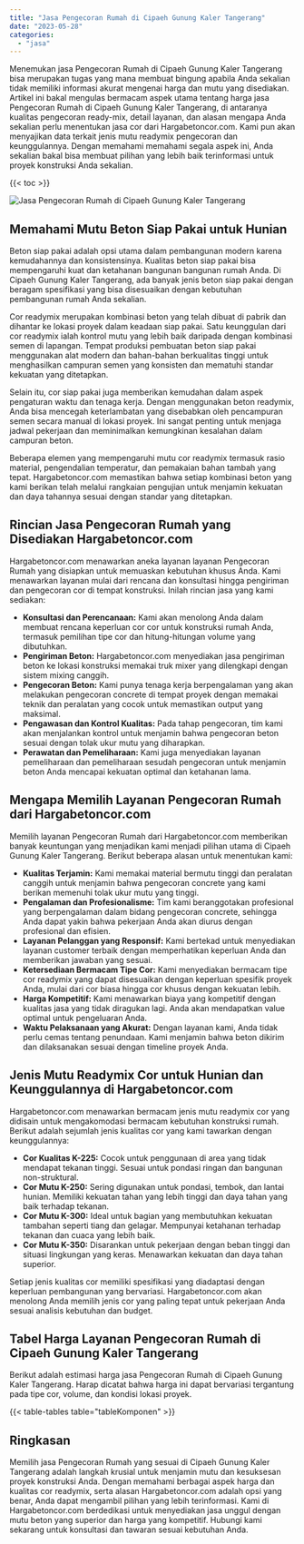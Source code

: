 ```yaml
---
title: "Jasa Pengecoran Rumah di Cipaeh Gunung Kaler Tangerang"
date: "2023-05-28"
categories: 
  - "jasa"
---
```



Menemukan jasa Pengecoran Rumah di Cipaeh Gunung Kaler Tangerang bisa merupakan tugas yang mana membuat bingung apabila Anda sekalian tidak memiliki informasi akurat mengenai harga dan mutu yang disediakan. Artikel ini bakal mengulas bermacam aspek utama tentang harga jasa Pengecoran Rumah di Cipaeh Gunung Kaler Tangerang, di antaranya kualitas pengecoran ready-mix, detail layanan, dan alasan mengapa Anda sekalian perlu menentukan jasa cor dari Hargabetoncor.com. Kami pun akan menyajikan data terkait jenis mutu readymix pengecoran dan keunggulannya. Dengan memahami memahami segala aspek ini, Anda sekalian bakal bisa membuat pilihan yang lebih baik terinformasi untuk proyek konstruksi Anda sekalian.

{{< toc >}}

![Jasa Pengecoran Rumah di Cipaeh Gunung Kaler Tangerang](https://hargareadymixid.github.io/hbc/readymix-hbc%20(9).png)

## Memahami Mutu Beton Siap Pakai untuk Hunian

Beton siap pakai adalah opsi utama dalam pembangunan modern karena kemudahannya dan konsistensinya. Kualitas beton siap pakai bisa mempengaruhi kuat dan ketahanan bangunan bangunan rumah Anda. Di Cipaeh Gunung Kaler Tangerang, ada banyak jenis beton siap pakai dengan beragam spesifikasi yang bisa disesuaikan dengan kebutuhan pembangunan rumah Anda sekalian.

Cor readymix merupakan kombinasi beton yang telah dibuat di pabrik dan dihantar ke lokasi proyek dalam keadaan siap pakai. Satu keunggulan dari cor readymix ialah kontrol mutu yang lebih baik daripada dengan kombinasi semen di lapangan. Tempat produksi pembuatan beton siap pakai menggunakan alat modern dan bahan-bahan berkualitas tinggi untuk menghasilkan campuran semen yang konsisten dan mematuhi standar kekuatan yang ditetapkan.

Selain itu, cor siap pakai juga memberikan kemudahan dalam aspek pengaturan waktu dan tenaga kerja. Dengan menggunakan beton readymix, Anda bisa mencegah keterlambatan yang disebabkan oleh pencampuran semen secara manual di lokasi proyek. Ini sangat penting untuk menjaga jadwal pekerjaan dan meminimalkan kemungkinan kesalahan dalam campuran beton.

Beberapa elemen yang mempengaruhi mutu cor readymix termasuk rasio material, pengendalian temperatur, dan pemakaian bahan tambah yang tepat. Hargabetoncor.com memastikan bahwa setiap kombinasi beton yang kami berikan telah melalui rangkaian pengujian untuk menjamin kekuatan dan daya tahannya sesuai dengan standar yang ditetapkan.

## Rincian Jasa Pengecoran Rumah yang Disediakan Hargabetoncor.com

Hargabetoncor.com menawarkan aneka layanan layanan Pengecoran Rumah yang disiapkan untuk memuaskan kebutuhan khusus Anda. Kami menawarkan layanan mulai dari rencana dan konsultasi hingga pengiriman dan pengecoran cor di tempat konstruksi. Inilah rincian jasa yang kami sediakan:

- **Konsultasi dan Perencanaan:** Kami akan menolong Anda dalam membuat rencana keperluan cor cor untuk konstruksi rumah Anda, termasuk pemilihan tipe cor dan hitung-hitungan volume yang dibutuhkan.
- **Pengiriman Beton:** Hargabetoncor.com menyediakan jasa pengiriman beton ke lokasi konstruksi memakai truk mixer yang dilengkapi dengan sistem mixing canggih.
- **Pengecoran Beton:** Kami punya tenaga kerja berpengalaman yang akan melakukan pengecoran concrete di tempat proyek dengan memakai teknik dan peralatan yang cocok untuk memastikan output yang maksimal.
- **Pengawasan dan Kontrol Kualitas:** Pada tahap pengecoran, tim kami akan menjalankan kontrol untuk menjamin bahwa pengecoran beton sesuai dengan tolak ukur mutu yang diharapkan.
- **Perawatan dan Pemeliharaan:** Kami juga menyediakan layanan pemeliharaan dan pemeliharaan sesudah pengecoran untuk menjamin beton Anda mencapai kekuatan optimal dan ketahanan lama.

## Mengapa Memilih Layanan Pengecoran Rumah dari Hargabetoncor.com

Memilih layanan Pengecoran Rumah dari Hargabetoncor.com memberikan banyak keuntungan yang menjadikan kami menjadi pilihan utama di Cipaeh Gunung Kaler Tangerang. Berikut beberapa alasan untuk menentukan kami:

- **Kualitas Terjamin:** Kami memakai material bermutu tinggi dan peralatan canggih untuk menjamin bahwa pengecoran concrete yang kami berikan memenuhi tolak ukur mutu yang tinggi.
- **Pengalaman dan Profesionalisme:** Tim kami beranggotakan profesional yang berpengalaman dalam bidang pengecoran concrete, sehingga Anda dapat yakin bahwa pekerjaan Anda akan diurus dengan profesional dan efisien.
- **Layanan Pelanggan yang Responsif:** Kami bertekad untuk menyediakan layanan customer terbaik dengan memperhatikan keperluan Anda dan memberikan jawaban yang sesuai.
- **Ketersediaan Bermacam Tipe Cor:** Kami menyediakan bermacam tipe cor readymix yang dapat disesuaikan dengan keperluan spesifik proyek Anda, mulai dari cor biasa hingga cor khusus dengan kekuatan lebih.
- **Harga Kompetitif:** Kami menawarkan biaya yang kompetitif dengan kualitas jasa yang tidak diragukan lagi. Anda akan mendapatkan value optimal untuk pengeluaran Anda.
- **Waktu Pelaksanaan yang Akurat:** Dengan layanan kami, Anda tidak perlu cemas tentang penundaan. Kami menjamin bahwa beton dikirim dan dilaksanakan sesuai dengan timeline proyek Anda.

## Jenis Mutu Readymix Cor untuk Hunian dan Keunggulannya di Hargabetoncor.com

Hargabetoncor.com menawarkan bermacam jenis mutu readymix cor yang didisain untuk mengakomodasi bermacam kebutuhan konstruksi rumah. Berikut adalah sejumlah jenis kualitas cor yang kami tawarkan dengan keunggulannya:

- **Cor Kualitas K-225:** Cocok untuk penggunaan di area yang tidak mendapat tekanan tinggi. Sesuai untuk pondasi ringan dan bangunan non-struktural.
- **Cor Mutu K-250:** Sering digunakan untuk pondasi, tembok, dan lantai hunian. Memiliki kekuatan tahan yang lebih tinggi dan daya tahan yang baik terhadap tekanan.
- **Cor Mutu K-300:** Ideal untuk bagian yang membutuhkan kekuatan tambahan seperti tiang dan gelagar. Mempunyai ketahanan terhadap tekanan dan cuaca yang lebih baik.
- **Cor Mutu K-350:** Disarankan untuk pekerjaan dengan beban tinggi dan situasi lingkungan yang keras. Menawarkan kekuatan dan daya tahan superior.

Setiap jenis kualitas cor memiliki spesifikasi yang diadaptasi dengan keperluan pembangunan yang bervariasi. Hargabetoncor.com akan menolong Anda memilih jenis cor yang paling tepat untuk pekerjaan Anda sesuai analisis kebutuhan dan budget.

## Tabel Harga Layanan Pengecoran Rumah di Cipaeh Gunung Kaler Tangerang

Berikut adalah estimasi harga jasa Pengecoran Rumah di Cipaeh Gunung Kaler Tangerang. Harap dicatat bahwa harga ini dapat bervariasi tergantung pada tipe cor, volume, dan kondisi lokasi proyek.

{{< table-tables table="tableKomponen" >}}

## Ringkasan

Memilih jasa Pengecoran Rumah yang sesuai di Cipaeh Gunung Kaler Tangerang adalah langkah krusial untuk menjamin mutu dan kesuksesan proyek konstruksi Anda. Dengan memahami berbagai aspek harga dan kualitas cor readymix, serta alasan Hargabetoncor.com adalah opsi yang benar, Anda dapat mengambil pilihan yang lebih terinformasi. Kami di Hargabetoncor.com berdedikasi untuk menyediakan jasa unggul dengan mutu beton yang superior dan harga yang kompetitif. Hubungi kami sekarang untuk konsultasi dan tawaran sesuai kebutuhan Anda.
